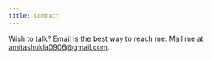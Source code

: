 ```yaml
---
title: Contact
---
```

Wish to talk? Email is the best way to reach me. Mail me at <a href="mailto:amitashukla0906@gmail.com">amitashukla0906@gmail.com</a>.